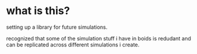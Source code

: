 # what is this?

setting up a library for future simulations.

recognized that some of the simulation stuff i have in boids is redudant and can be replicated across different simulations i create.
